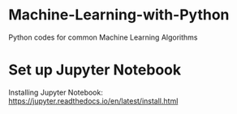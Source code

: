 # Machine-Learning-with-Python
Python codes for common Machine Learning Algorithms

# Set up Jupyter Notebook
Installing Jupyter Notebook: https://jupyter.readthedocs.io/en/latest/install.html
